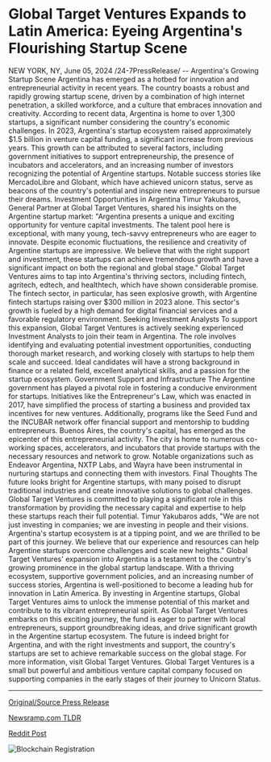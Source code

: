 # Global Target Ventures Expands to Latin America: Eyeing Argentina's Flourishing Startup Scene

NEW YORK, NY, June 05, 2024 /24-7PressRelease/ --   Argentina's Growing Startup Scene  Argentina has emerged as a hotbed for innovation and entrepreneurial activity in recent years. The country boasts a robust and rapidly growing startup scene, driven by a combination of high internet penetration, a skilled workforce, and a culture that embraces innovation and creativity. According to recent data, Argentina is home to over 1,300 startups, a significant number considering the country's economic challenges.  In 2023, Argentina's startup ecosystem raised approximately $1.5 billion in venture capital funding, a significant increase from previous years. This growth can be attributed to several factors, including government initiatives to support entrepreneurship, the presence of incubators and accelerators, and an increasing number of investors recognizing the potential of Argentine startups. Notable success stories like MercadoLibre and Globant, which have achieved unicorn status, serve as beacons of the country's potential and inspire new entrepreneurs to pursue their dreams.  Investment Opportunities in Argentina  Timur Yakubaros, General Partner at Global Target Ventures, shared his insights on the Argentine startup market: "Argentina presents a unique and exciting opportunity for venture capital investments. The talent pool here is exceptional, with many young, tech-savvy entrepreneurs who are eager to innovate. Despite economic fluctuations, the resilience and creativity of Argentine startups are impressive. We believe that with the right support and investment, these startups can achieve tremendous growth and have a significant impact on both the regional and global stage."  Global Target Ventures aims to tap into Argentina's thriving sectors, including fintech, agritech, edtech, and healthtech, which have shown considerable promise. The fintech sector, in particular, has seen explosive growth, with Argentine fintech startups raising over $300 million in 2023 alone. This sector's growth is fueled by a high demand for digital financial services and a favorable regulatory environment.  Seeking Investment Analysts  To support this expansion, Global Target Ventures is actively seeking experienced Investment Analysts to join their team in Argentina. The role involves identifying and evaluating potential investment opportunities, conducting thorough market research, and working closely with startups to help them scale and succeed. Ideal candidates will have a strong background in finance or a related field, excellent analytical skills, and a passion for the startup ecosystem.  Government Support and Infrastructure  The Argentine government has played a pivotal role in fostering a conducive environment for startups. Initiatives like the Entrepreneur's Law, which was enacted in 2017, have simplified the process of starting a business and provided tax incentives for new ventures. Additionally, programs like the Seed Fund and the INCUBAR network offer financial support and mentorship to budding entrepreneurs.  Buenos Aires, the country's capital, has emerged as the epicenter of this entrepreneurial activity. The city is home to numerous co-working spaces, accelerators, and incubators that provide startups with the necessary resources and network to grow. Notable organizations such as Endeavor Argentina, NXTP Labs, and Wayra have been instrumental in nurturing startups and connecting them with investors.  Final Thoughts  The future looks bright for Argentine startups, with many poised to disrupt traditional industries and create innovative solutions to global challenges. Global Target Ventures is committed to playing a significant role in this transformation by providing the necessary capital and expertise to help these startups reach their full potential.  Timur Yakubaros adds, "We are not just investing in companies; we are investing in people and their visions. Argentina's startup ecosystem is at a tipping point, and we are thrilled to be part of this journey. We believe that our experience and resources can help Argentine startups overcome challenges and scale new heights."  Global Target Ventures' expansion into Argentina is a testament to the country's growing prominence in the global startup landscape. With a thriving ecosystem, supportive government policies, and an increasing number of success stories, Argentina is well-positioned to become a leading hub for innovation in Latin America. By investing in Argentine startups, Global Target Ventures aims to unlock the immense potential of this market and contribute to its vibrant entrepreneurial spirit.  As Global Target Ventures embarks on this exciting journey, the fund is eager to partner with local entrepreneurs, support groundbreaking ideas, and drive significant growth in the Argentine startup ecosystem. The future is indeed bright for Argentina, and with the right investments and support, the country's startups are set to achieve remarkable success on the global stage.  For more information, visit Global Target Ventures.  Global Target Ventures is a small but powerful and ambitious venture capital company focused on supporting companies in the early stages of their journey to Unicorn Status. 

---

[Original/Source Press Release](https://www.24-7pressrelease.com/press-release/511390/global-target-ventures-expands-to-latin-america-eyeing-argentinas-flourishing-startup-scene)
                    

[Newsramp.com TLDR](None) 



[Reddit Post](https://www.reddit.com/r/StartupBusinessNews/comments/1d8jvus/argentinas_thriving_startup_ecosystem_and/) 



![Blockchain Registration](https://cdn.newsramp.app/24-7PressRelease/qrcode/246/5/pint5a3r.webp)